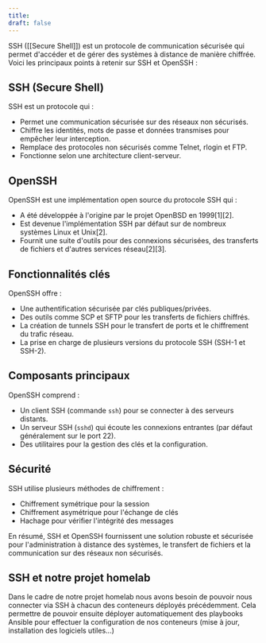 ```yaml
---
title: 
draft: false
---
```

SSH ([[Secure Shell]]) est un protocole de communication sécurisée qui permet d'accéder et de gérer des systèmes à distance de manière chiffrée. Voici les principaux points à retenir sur SSH et OpenSSH :

## SSH (Secure Shell)

SSH est un protocole qui :

- Permet une communication sécurisée sur des réseaux non sécurisés.
- Chiffre les identités, mots de passe et données transmises pour empêcher leur interception.
- Remplace des protocoles non sécurisés comme Telnet, rlogin et FTP.
- Fonctionne selon une architecture client-serveur.

## OpenSSH

OpenSSH est une implémentation open source du protocole SSH qui :

- A été développée à l'origine par le projet OpenBSD en 1999[1][2].
- Est devenue l'implémentation SSH par défaut sur de nombreux systèmes Linux et Unix[2].
- Fournit une suite d'outils pour des connexions sécurisées, des transferts de fichiers et d'autres services réseau[2][3].

## Fonctionnalités clés

OpenSSH offre :

- Une authentification sécurisée par clés publiques/privées.
- Des outils comme SCP et SFTP pour les transferts de fichiers chiffrés.
- La création de tunnels SSH pour le transfert de ports et le chiffrement du trafic réseau.
- La prise en charge de plusieurs versions du protocole SSH (SSH-1 et SSH-2).

## Composants principaux

OpenSSH comprend :

- Un client SSH (commande `ssh`) pour se connecter à des serveurs distants.
- Un serveur SSH (`sshd`) qui écoute les connexions entrantes (par défaut généralement sur le port 22).
- Des utilitaires pour la gestion des clés et la configuration.

## Sécurité

SSH utilise plusieurs méthodes de chiffrement :

- Chiffrement symétrique pour la session
- Chiffrement asymétrique pour l'échange de clés
- Hachage pour vérifier l'intégrité des messages

En résumé, SSH et OpenSSH fournissent une solution robuste et sécurisée pour l'administration à distance des systèmes, le transfert de fichiers et la communication sur des réseaux non sécurisés.

## SSH et notre projet homelab

Dans le cadre de notre projet homelab nous avons besoin de pouvoir nous connecter via SSH à chacun des conteneurs déployés précédemment. Cela permettre de pouvoir ensuite déployer automatiquement des playbooks Ansible pour effectuer la configuration de nos conteneurs (mise à jour, installation des logiciels utiles...)

